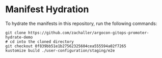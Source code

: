 # Manifest Hydration

To hydrate the manifests in this repository, run the following commands:

```shell
git clone https://github.com/zachaller/argocon-gitops-promoter-hydrate-demo
# cd into the cloned directory
git checkout 0f839bb51e1b27562325604cea555594a02f7265
kustomize build ./user-configuration/staging/e2e
```
